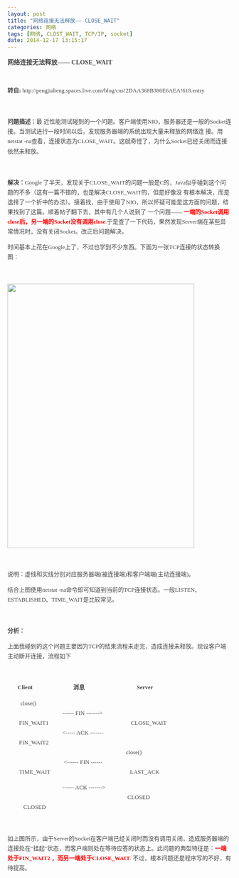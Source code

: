 ```yaml
---
layout: post
title: "网络连接无法释放—— CLOSE_WAIT"
categories: 网络
tags: [网络, CLOST_WAIT, TCP/IP, socket]
date: 2014-12-17 13:15:17
---
```


<span class="Apple-style-span" style="color: rgb(68, 68, 68); font-family: Verdana; font-size: 13px; line-height: 22px;">
<h4 id="subjcns!2DAA368B386E6AEA!618" style="margin: 4px 0px; line-height: 185%; font-weight: bold; font-size: 108%;">网络连接无法释放—— CLOSE_WAIT</h4>
<br>
<p style="line-height: 170%;"><span class="Apple-style-span" style="font-weight: bold;">转自:&nbsp;<span class="Apple-style-span" style="font-weight: normal;">http://pengjiaheng.spaces.live.com/blog/cns!2DAA368B386E6AEA!618.entry</span></span></p>
<p style="line-height: 170%;"><strong style="line-height: 170%; font-weight: bold;"></strong>&nbsp;</p>
<p style="line-height: 170%;"><strong style="line-height: 170%; font-weight: bold;">问题描述：</strong>最
近性能测试碰到的一个问题。客户端使用NIO，服务器还是一般的Socket连接。当测试进行一段时间以后，发现服务器端的系统出现大量未释放的网络连
接。用netstat -na查看，连接状态为CLOSE_WAIT。这就奇怪了，为什么Socket已经关闭而连接依然未释放。</p>
<p style="line-height: 170%;">&nbsp;</p>
<p style="line-height: 170%;"><strong style="line-height: 170%; font-weight: bold;">解决：</strong>Google
了半天，发现关于CLOSE_WAIT的问题一般是C的，Java似乎碰到这个问题的不多（这有一篇不错的，也是解决CLOSE_WAIT的，但是好像没
有根本解决，而是选择了一个折中的办法）。接着找，由于使用了NIO，所以怀疑可能是这方面的问题，结果找到了这篇。顺着帖子翻下去，其中有几个人说到了
一个问题——&nbsp;<font style="line-height: normal;" color="#ff0000"><strong style="line-height: 170%; font-weight: bold;">一端的Socket调用close后，另一端的Socket没有调用close</strong></font>.于是查了一下代码，果然发现Server端在某些异常情况时，没有关闭Socket。改正后问题解决。</p>
<p style="line-height: 170%;">时间基本上花在Google上了，不过也学到不少东西。下面为一张TCP连接的状态转换图：</p>
<p style="line-height: 170%;">&nbsp;</p>
<p style="line-height: 170%;"><img src="http://image8.360doc.com/DownloadImg/2010/04/1416/2865765_1" style="line-height: 170%;" height="594" width="420"></p>
<p style="line-height: 170%;">&nbsp;</p>
<p style="line-height: 170%;">说明：虚线和实线分别对应服务器端(被连接端)和客户端端(主动连接端)。</p>
<p style="line-height: 170%;">结合上图使用netstat -na命令即可知道到当前的TCP连接状态。一般LISTEN、ESTABLISHED、TIME_WAIT是比较常见。</p>
<p style="line-height: 170%;">&nbsp;</p>
<p style="line-height: 170%;"><strong style="line-height: 170%; font-weight: bold;">分析：</strong></p>
<p style="line-height: 170%;">上面我碰到的这个问题主要因为TCP的结束流程未走完，造成连接未释放。现设客户端主动断开连接，流程如下</p>
<p style="line-height: 170%;">&nbsp;</p>
<p style="line-height: 170%;">&nbsp;&nbsp;&nbsp;&nbsp;&nbsp;&nbsp;&nbsp;<strong style="line-height: 170%; font-weight: bold;">Client&nbsp;&nbsp;&nbsp;&nbsp;&nbsp;&nbsp;&nbsp;&nbsp;&nbsp;&nbsp;&nbsp;&nbsp;&nbsp;&nbsp;&nbsp;&nbsp;&nbsp;&nbsp;&nbsp;&nbsp;&nbsp;&nbsp;&nbsp;&nbsp;&nbsp;&nbsp;&nbsp;&nbsp;消息&nbsp;&nbsp;&nbsp;&nbsp;&nbsp;&nbsp;&nbsp;&nbsp;&nbsp;&nbsp;&nbsp;&nbsp;&nbsp;&nbsp;&nbsp;&nbsp;&nbsp;&nbsp;&nbsp;&nbsp;&nbsp;&nbsp;&nbsp;&nbsp;&nbsp;&nbsp;&nbsp;&nbsp;&nbsp;&nbsp;&nbsp;&nbsp;&nbsp;&nbsp;&nbsp; Server</strong></p>
<p style="line-height: 170%;">&nbsp;&nbsp;&nbsp;&nbsp;&nbsp;&nbsp;&nbsp;&nbsp; close()<br style="line-height: 170%;">&nbsp;&nbsp;&nbsp;&nbsp;&nbsp;&nbsp;&nbsp;&nbsp;&nbsp;&nbsp;&nbsp;&nbsp;&nbsp;&nbsp;&nbsp;&nbsp;&nbsp;&nbsp;&nbsp;&nbsp;&nbsp;&nbsp;&nbsp;&nbsp;&nbsp;&nbsp;&nbsp;&nbsp;&nbsp;&nbsp;&nbsp;&nbsp;&nbsp;&nbsp;&nbsp;&nbsp;&nbsp;&nbsp;------ FIN -------&gt;<br style="line-height: 170%;">&nbsp;&nbsp;&nbsp;&nbsp;&nbsp;&nbsp;&nbsp; FIN_WAIT1&nbsp;&nbsp;&nbsp;&nbsp;&nbsp;&nbsp;&nbsp;&nbsp;&nbsp;&nbsp;&nbsp;&nbsp;&nbsp;&nbsp;&nbsp;&nbsp;&nbsp;&nbsp;&nbsp;&nbsp;&nbsp;&nbsp;&nbsp;&nbsp;&nbsp;&nbsp;&nbsp;&nbsp;&nbsp;&nbsp;&nbsp;&nbsp;&nbsp;&nbsp;&nbsp;&nbsp;&nbsp;&nbsp;&nbsp;&nbsp;&nbsp;&nbsp;&nbsp;&nbsp;&nbsp;&nbsp;&nbsp;&nbsp;&nbsp;&nbsp;&nbsp;&nbsp;&nbsp;&nbsp;&nbsp;&nbsp;&nbsp;CLOSE_WAIT<br style="line-height: 170%;">&nbsp;&nbsp;&nbsp;&nbsp;&nbsp;&nbsp;&nbsp;&nbsp;&nbsp;&nbsp;&nbsp;&nbsp;&nbsp;&nbsp;&nbsp;&nbsp;&nbsp;&nbsp;&nbsp;&nbsp;&nbsp;&nbsp;&nbsp;&nbsp;&nbsp;&nbsp;&nbsp;&nbsp;&nbsp;&nbsp;&nbsp;&nbsp;&nbsp;&nbsp;&nbsp;&nbsp;&nbsp; &lt;----- ACK -------<br style="line-height: 170%;">&nbsp;&nbsp;&nbsp;&nbsp;&nbsp;&nbsp;&nbsp;&nbsp;FIN_WAIT2&nbsp;<br style="line-height: 170%;">&nbsp;&nbsp;&nbsp;&nbsp;&nbsp;&nbsp;&nbsp;&nbsp;&nbsp;&nbsp;&nbsp;&nbsp;&nbsp;&nbsp;&nbsp;&nbsp;&nbsp;&nbsp;&nbsp;&nbsp;&nbsp;&nbsp;&nbsp;&nbsp;&nbsp;&nbsp;&nbsp;&nbsp;&nbsp;&nbsp;&nbsp;&nbsp;&nbsp;&nbsp;&nbsp;&nbsp;&nbsp;&nbsp;&nbsp;&nbsp;&nbsp;&nbsp;&nbsp;&nbsp;&nbsp;&nbsp;&nbsp;&nbsp;&nbsp;&nbsp;&nbsp;&nbsp;&nbsp;&nbsp;&nbsp;&nbsp;&nbsp;&nbsp;&nbsp;&nbsp;&nbsp;&nbsp;&nbsp;&nbsp;&nbsp;&nbsp;&nbsp;&nbsp;&nbsp;&nbsp;&nbsp;&nbsp;&nbsp;&nbsp;&nbsp;&nbsp;&nbsp;&nbsp;&nbsp;&nbsp;&nbsp;&nbsp;close()<br style="line-height: 170%;">&nbsp;&nbsp;&nbsp;&nbsp;&nbsp;&nbsp;&nbsp;&nbsp;&nbsp;&nbsp;&nbsp;&nbsp;&nbsp;&nbsp;&nbsp;&nbsp;&nbsp;&nbsp;&nbsp;&nbsp;&nbsp;&nbsp;&nbsp;&nbsp;&nbsp;&nbsp;&nbsp;&nbsp;&nbsp;&nbsp;&nbsp;&nbsp;&nbsp;&nbsp;&nbsp;&nbsp;&nbsp;&nbsp; &lt;------ FIN ------&nbsp;&nbsp;&nbsp;&nbsp;&nbsp;&nbsp;&nbsp;&nbsp;&nbsp;&nbsp;&nbsp;&nbsp;&nbsp;&nbsp;&nbsp;&nbsp;&nbsp;&nbsp;&nbsp;&nbsp;&nbsp;<br style="line-height: 170%;">&nbsp;&nbsp;&nbsp;&nbsp;&nbsp;&nbsp;&nbsp;&nbsp;TIME_WAIT&nbsp;&nbsp;&nbsp;&nbsp;&nbsp;&nbsp;&nbsp;&nbsp;&nbsp;&nbsp;&nbsp;&nbsp;&nbsp;&nbsp;&nbsp;&nbsp;&nbsp;&nbsp;&nbsp;&nbsp;&nbsp;&nbsp;&nbsp;&nbsp;&nbsp;&nbsp;&nbsp;&nbsp;&nbsp;&nbsp;&nbsp;&nbsp;&nbsp;&nbsp;&nbsp;&nbsp;&nbsp;&nbsp;&nbsp;&nbsp;&nbsp;&nbsp;&nbsp;&nbsp;&nbsp;&nbsp;&nbsp;&nbsp;&nbsp;&nbsp;&nbsp;&nbsp;&nbsp;&nbsp; LAST_ACK&nbsp;&nbsp;&nbsp;&nbsp;&nbsp;&nbsp;</p>
<p style="line-height: 170%;">&nbsp;&nbsp;&nbsp;&nbsp;&nbsp;&nbsp;&nbsp;&nbsp;&nbsp;&nbsp;&nbsp;&nbsp;&nbsp;&nbsp;&nbsp;&nbsp;&nbsp;&nbsp;&nbsp;&nbsp;&nbsp;&nbsp;&nbsp;&nbsp;&nbsp;&nbsp;&nbsp;&nbsp;&nbsp;&nbsp;&nbsp;&nbsp;&nbsp;&nbsp;&nbsp;&nbsp;&nbsp; ------ ACK -------&gt;&nbsp;&nbsp;<br style="line-height: 170%;">&nbsp;&nbsp;&nbsp;&nbsp;&nbsp;&nbsp;&nbsp;&nbsp;&nbsp;&nbsp;&nbsp;&nbsp;&nbsp;&nbsp;&nbsp;&nbsp;&nbsp;&nbsp;&nbsp;&nbsp;&nbsp;&nbsp;&nbsp;&nbsp;&nbsp;&nbsp;&nbsp;&nbsp;&nbsp;&nbsp;&nbsp;&nbsp;&nbsp;&nbsp;&nbsp;&nbsp;&nbsp;&nbsp;&nbsp;&nbsp;&nbsp;&nbsp;&nbsp;&nbsp;&nbsp;&nbsp;&nbsp;&nbsp;&nbsp;&nbsp;&nbsp;&nbsp;&nbsp;&nbsp;&nbsp;&nbsp;&nbsp;&nbsp;&nbsp;&nbsp;&nbsp;&nbsp;&nbsp;&nbsp;&nbsp;&nbsp;&nbsp;&nbsp;&nbsp;&nbsp;&nbsp;&nbsp;&nbsp;&nbsp;&nbsp;&nbsp;&nbsp;&nbsp;&nbsp;&nbsp;&nbsp; &nbsp;CLOSED<br style="line-height: 170%;">&nbsp;&nbsp;&nbsp;&nbsp;&nbsp;&nbsp;&nbsp;&nbsp;&nbsp;&nbsp; CLOSED</p>
<p style="line-height: 170%;">&nbsp;</p>
<p style="line-height: 170%;">如上图所示，由于Server的Socket在客户端已经关闭时而没有调用关闭，造成服务器端的连接处在“挂起”状态，而客户端则处在等待应答的状态上。此问题的典型特征是：<strong style="line-height: 170%; font-weight: bold;"><font style="line-height: normal;" color="#ff0000">一端处于FIN_WAIT2&nbsp;，而另一端处于CLOSE_WAIT</font></strong>. 不过，根本问题还是程序写的不好，有待提高。</p>
</span>
